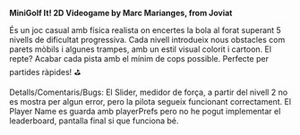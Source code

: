**MiniGolf It! 2D Videogame by Marc Marianges, from Joviat**

És un joc casual amb física realista on encertes la bola al forat superant 5 nivells de dificultat progressiva.
Cada nivell introdueix nous obstacles com parets mòbils i algunes trampes, amb un estil visual colorit i cartoon. 
El repte? Acabar cada pista amb el mínim de cops possible. Perfecte per partides ràpides! ⛳

Detalls/Comentaris/Bugs:
El Slider, medidor de força, a partir del nivell 2 no es mostra per algun error, pero la pilota segueix funcionant correctament.
El Player Name es guarda amb playerPrefs pero no he pogut implementar el leaderboard, pantalla final si que funciona bé.
